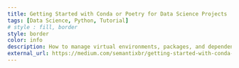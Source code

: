 ```yaml
---
title: Getting Started with Conda or Poetry for Data Science Projects
tags: [Data Science, Python, Tutorial]
# style : fill, border
style: border
color: info
description: How to manage virtual environments, packages, and dependencies in Python and start your data science project with Conda or Poetry.
external_url: https://medium.com/semantixbr/getting-started-with-conda-or-poetry-for-data-science-projects-1b3add43956d
---
```

